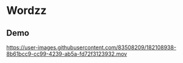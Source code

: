 # Wordzz


## Demo


https://user-images.githubusercontent.com/83508209/182108938-8b61bcc9-cc99-4239-ab5a-fd72f3123932.mov

